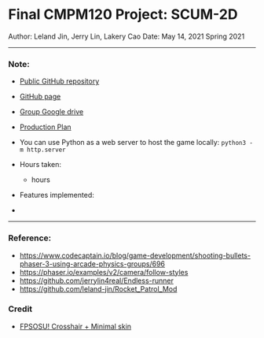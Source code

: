 # Final CMPM120 Project: SCUM-2D
Author: Leland Jin, Jerry Lin, Lakery Cao
Date: May 14, 2021
Spring 2021  

---
### Note:
- [Public GitHub repository](https://github.com/jerrylin4real/scum-2D)

- [GitHub page](https://jerrylin4real.github.io/scum-2D/)

- [Group Google drive](https://drive.google.com/drive/folders/1LB6Vdx5lpXOuZgMV4hXCGnVQgUnjNuvu?usp=sharing)

- [Production Plan](https://docs.google.com/spreadsheets/d/1IPQ5VGNMIJ-X7-zjF-Um_xaEgY5ljL-dkttPFAnFF-o/edit?usp=sharing)


- You can use Python as a web server to host the game locally: `python3 -m http.server`

- Hours taken: 
    - hours

- Features implemented:
- 

---
### Reference:
- https://www.codecaptain.io/blog/game-development/shooting-bullets-phaser-3-using-arcade-physics-groups/696
- https://phaser.io/examples/v2/camera/follow-styles
- https://github.com/jerrylin4real/Endless-runner
- https://github.com/leland-jin/Rocket_Patrol_Mod
 
### Credit  
- [FPSOSU! Crosshair + Minimal skin](https://steamcommunity.com/sharedfiles/filedetails/?id=1789952373)




